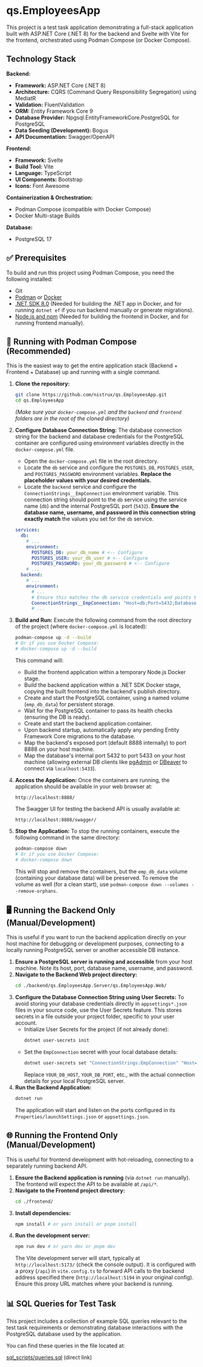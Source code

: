 # qs.EmployeesApp

This project is a test task application demonstrating a full-stack application built with ASP.NET Core (.NET 8) for the backend and Svelte with Vite for the frontend, orchestrated using Podman Compose (or Docker Compose).

## Technology Stack

**Backend:**

* **Framework:** ASP.NET Core (.NET 8)
* **Architecture:** CQRS (Command Query Responsibility Segregation) using MediatR
* **Validation:** FluentValidation
* **ORM:** Entity Framework Core 9
* **Database Provider:** Npgsql.EntityFrameworkCore.PostgreSQL for PostgreSQL
* **Data Seeding (Development):** Bogus
* **API Documentation:** Swagger/OpenAPI

**Frontend:**

* **Framework:** Svelte
* **Build Tool:** Vite
* **Language:** TypeScript
* **UI Components:** Bootstrap
* **Icons:** Font Awesome

**Containerization & Orchestration:**

* Podman Compose (compatible with Docker Compose)
* Docker Multi-stage Builds

**Database:**

* PostgreSQL 17

## ✅ Prerequisites

To build and run this project using Podman Compose, you need the following installed:

* Git
* [Podman](https://podman.io/get-started) or [Docker](https://www.docker.com/)
* [.NET SDK 8.0](https://dotnet.microsoft.com/download/dotnet/8.0) (Needed for building the .NET app in Docker, and for running `dotnet ef` if you run backend manually or generate migrations).
* [Node.js and npm](https://nodejs.org/) (Needed for building the frontend in Docker, and for running frontend manually).

## 🚀 Running with Podman Compose (Recommended)

This is the easiest way to get the entire application stack (Backend + Frontend + Database) up and running with a single command.

1.  **Clone the repository:**
    ```bash
    git clone https://github.com/nistrux/qs.EmployeesApp.git
    cd qs.EmployeesApp
    ```
    *(Make sure your `docker-compose.yml` and the `backend` and `frontend` folders are in the root of the cloned directory)*

2.  **Configure Database Connection String:**
    The database connection string for the backend and database credentials for the PostgreSQL container are configured using environment variables directly in the `docker-compose.yml` file.
    * Open the `docker-compose.yml` file in the root directory.
    * Locate the `db` service and configure the `POSTGRES_DB`, `POSTGRES_USER`, and `POSTGRES_PASSWORD` environment variables. **Replace the placeholder values with your desired credentials.**
    * Locate the `backend` service and configure the `ConnectionStrings__EmpConnection` environment variable. This connection string should point to the `db` service using the service name (`db`) and the internal PostgreSQL port (`5432`). **Ensure the database name, username, and password in this connection string exactly match** the values you set for the `db` service.

    ```yaml
    services:
      db:
        # ...
        environment:
          POSTGRES_DB: your_db_name # <-- Configure
          POSTGRES_USER: your_db_user # <-- Configure
          POSTGRES_PASSWORD: your_db_password # <-- Configure
        # ...
      backend:
        # ...
        environment:
          # ...
          # Ensure this matches the db service credentials and points to 'db' service name
          ConnectionStrings__EmpConnection: "Host=db;Port=5432;Database=your_db_name;Username=your_db_user;Password:your_db_password;" # <-- Configure
          # ...
    ```

3.  **Build and Run:**
    Execute the following command from the root directory of the project (where `docker-compose.yml` is located):

    ```bash
    podman-compose up -d --build
    # Or if you use Docker Compose:
    # docker-compose up -d --build
    ```
    This command will:
    * Build the frontend application within a temporary Node.js Docker stage.
    * Build the backend application within a .NET SDK Docker stage, copying the built frontend into the backend's publish directory.
    * Create and start the PostgreSQL container, using a named volume (`emp_db_data`) for persistent storage.
    * Wait for the PostgreSQL container to pass its health checks (ensuring the DB is ready).
    * Create and start the backend application container.
    * Upon backend startup, automatically apply any pending Entity Framework Core migrations to the database.
    * Map the backend's exposed port (default 8888 internally) to port 8888 on your host machine.
    * Map the database's internal port 5432 to port 5433 on your host machine (allowing external DB clients like [pgAdmin](https://www.pgadmin.org/) or [DBeaver](https://dbeaver.io/) to connect via `localhost:5433`).

4.  **Access the Application:**
    Once the containers are running, the application should be available in your web browser at:
    ```
    http://localhost:8888/
    ```
    The Swagger UI for testing the backend API is usually available at:
    ```
    http://localhost:8888/swagger/
    ```

5.  **Stop the Application:**
    To stop the running containers, execute the following command in the same directory:
    ```bash
    podman-compose down
    # Or if you use Docker Compose:
    # docker-compose down
    ```
    This will stop and remove the containers, but the `emp_db_data` volume (containing your database data) will be preserved. To remove the volume as well (for a clean start), use `podman-compose down --volumes --remove-orphans`.

## 🖥️ Running the Backend Only (Manual/Development)

This is useful if you want to run the backend application directly on your host machine for debugging or development purposes, connecting to a locally running PostgreSQL server or another accessible DB instance.

1.  **Ensure a PostgreSQL server is running and accessible** from your host machine. Note its host, port, database name, username, and password.
2.  **Navigate to the Backend Web project directory:**
    ```bash
    cd ./backend/qs.EmployeesApp.Server/qs.EmployeesApp.Web/
    ```
3.  **Configure the Database Connection String using User Secrets:**
    To avoid storing your database credentials directly in `appsettings*.json` files in your source code, use the User Secrets feature. This stores secrets in a file outside your project folder, specific to your user account.
    * Initialize User Secrets for the project (if not already done):
        ```bash
        dotnet user-secrets init
        ```
    * Set the `EmpConnection` secret with your local database details:
        ```bash
        dotnet user-secrets set "ConnectionStrings:EmpConnection" "Host=YOUR_DB_HOST;Port=YOUR_DB_PORT;Database=YOUR_DB_NAME;Username=YOUR_DB_USER;Password=YOUR_DB_PASSWORD;"
        ```
        Replace `YOUR_DB_HOST`, `YOUR_DB_PORT`, etc., with the actual connection details for your local PostgreSQL server.
4.  **Run the Backend Application:**
    ```bash
    dotnet run
    ```
    The application will start and listen on the ports configured in its `Properties/launchSettings.json` or `appsettings.json`.

## 🌐 Running the Frontend Only (Manual/Development)

This is useful for frontend development with hot-reloading, connecting to a separately running backend API.

1.  **Ensure the Backend application is running** (via `dotnet run` manually). The frontend will expect the API to be available at `/api/*`.
2.  **Navigate to the Frontend project directory:**
    ```bash
    cd ./frontend/
    ```
3.  **Install dependencies:**
    ```bash
    npm install # or yarn install or pnpm install
    ```
4.  **Run the development server:**
    ```bash
    npm run dev # or yarn dev or pnpm dev
    ```
    The Vite development server will start, typically at `http://localhost:5173/` (check the console output). It is configured with a proxy (`/api`) in `vite.config.ts` to forward API calls to the backend address specified there (`http://localhost:5194` in your original config). Ensure this proxy URL matches where your backend is running.

## 📊 SQL Queries for Test Task

This project includes a collection of example SQL queries relevant to the test task requirements or demonstrating database interactions with the PostgreSQL database used by the application.

You can find these queries in the file located at:

[sql_scripts/queries.sql](https://github.com/nistrux/qs.EmployeesApp/blob/main/sql_scripts/queries.sql) (direct link)
